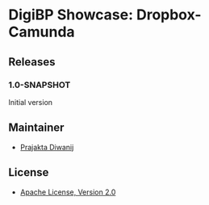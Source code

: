 # DigiBP Showcase: Dropbox-Camunda

## Releases

### 1.0-SNAPSHOT

Initial version

## Maintainer
- [Prajakta Diwanij](https://github.com/prajaktadiwanji)

## License

- [Apache License, Version 2.0](https://github.com/DigiBP/digibp-archetype-camunda-boot/blob/master/LICENSE)